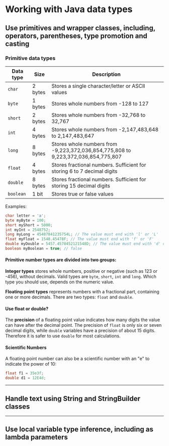 # Working with Java data types
## Use primitives and wrapper classes, including, operators, parentheses, type promotion and casting
### Primitive data types
| Data type | Size | Description|
| --- | --- | --- |
|`char`| 2 bytes | Stores a single character/letter or ASCII values |
|`byte`| 1 bytes | Stores whole numbers from -128 to 127 |
|`short`| 2 bytes | Stores whole numbers from -32,768 to 32,767 |
|`int`| 4 bytes | Stores whole numbers from -2,147,483,648 to 2,147,483,647 |
|`long`| 8 bytes | Stores whole numbers from -9,223,372,036,854,775,808 to 9,223,372,036,854,775,807 |
|`float`| 4 bytes | Stores fractional numbers. Sufficient for storing 6 to 7 decimal digits |
|`double`| 8 bytes | Stores fractional numbers. Sufficient for storing 15 decimal digits |
|`boolean`| 1 bit | Stores true or false values |

Examples:
```java
char letter = 'a';
byte myByte = 100;
short myShort = 5000;
int myInt = 2548752;
long myLong = 45487841235754L; // The value must end with 'l' or 'L'
float myFloat = 1548.45478F; // The value must end with 'f' or 'F'
double myDouble = 5457.4578452121548D; // The value must end with 'd' or 'D'
boolean myBoolean = true; // false
```

#### Primitive number types are divided into two groups:

**Integer types** stores whole numbers, positive or negative (such as 123 or -456), without decimals. Valid types are `byte`, `short`, `int` and `long`. Which type you should use, depends on the numeric value.

**Floating point types** represents numbers with a fractional part, containing one or more decimals. There are two types: `float` and `double`.

#### Use float or double?
The **precision** of a floating point value indicates how many digits the value can have after the decimal point. The precision of `float` is only six or seven decimal digits, while `double` variables have a precision of about 15 digits. Therefore it is safer to use `double` for most calculations.

#### Scientific Numbers
A floating point number can also be a scientific number with an "e" to indicate the power of 10:

```java
float f1 = 35e3f;
double d1 = 12E4d;
```

---

## Handle text using String and StringBuilder classes

---

## Use local variable type inference, including as lambda parameters
